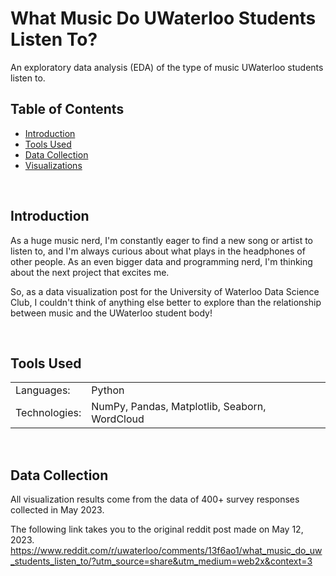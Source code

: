 # What Music Do UWaterloo Students Listen To?

An exploratory data analysis (EDA) of the type of music UWaterloo students listen to.


## Table of Contents

- [Introduction](#introduction)
- [Tools Used](#tools-used)
- [Data Collection](#data-collection)
- [Visualizations](#visualization)

<br>

## Introduction

As a huge music nerd, I'm constantly eager to find a new song or artist to listen to, and I'm always curious about what plays in the headphones of other people. As an even bigger data and programming nerd, I'm thinking about the next project that excites me.

So, as a data visualization post for the University of Waterloo Data Science Club, I couldn't think of anything else better to explore than the relationship between music and the UWaterloo student body!

<br>

## Tools Used

<table>
    <tr>
        <td> Languages: </td>
        <td> Python </td>
    </tr>
    <tr>
        <td> Technologies: </td>
        <td> NumPy, Pandas, Matplotlib, Seaborn, WordCloud</td>
    </tr>
</table>
<br>

## Data Collection

All visualization results come from the data of 400+ survey responses collected in May 2023.

The following link takes you to the original reddit post made on May 12, 2023.
https://www.reddit.com/r/uwaterloo/comments/13f6ao1/what_music_do_uw_students_listen_to/?utm_source=share&utm_medium=web2x&context=3

